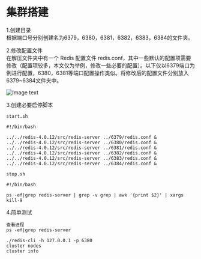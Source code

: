 # 集群搭建

1.创建目录 <br>
根据端口号分别创建名为6379，6380，6381，6382，6383，6384的文件夹。

2.修改配置文件 <br>
在解压文件夹中有一个 Redis 配置文件 redis.conf，其中一些默认的配置项需要修改（配置项较多，本文仅为举例，修改一些必要的配置）。以下仅以6379端口为例进行配置，6380，6381等端口配置操作类似。将修改后的配置文件分别放入6379~6384文件夹中。

![Image text](http://images.gitbook.cn/d35ae510-24ff-11e8-88b2-0151d97e2cb6)


3.创建必要启停脚本 <br>

```
start.sh

#!/bin/bash

../../redis-4.0.12/src/redis-server ../6379/redis.conf &
../../redis-4.0.12/src/redis-server ../6380/redis.conf &
../../redis-4.0.12/src/redis-server ../6381/redis.conf &
../../redis-4.0.12/src/redis-server ../6382/redis.conf &
../../redis-4.0.12/src/redis-server ../6383/redis.conf &
../../redis-4.0.12/src/redis-server ../6384/redis.conf &

stop.sh

#!/bin/bash

ps -ef|grep redis-server | grep -v grep | awk '{print $2}' | xargs kill-9
```

4.简单测试
```
查看进程
ps -ef|grep redis-server

./redis-cli -h 127.0.0.1 -p 6380
cluster nodes
cluster info
```
